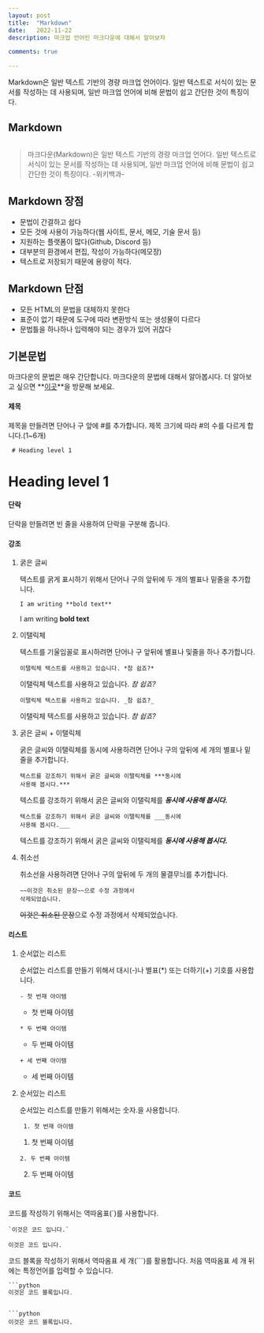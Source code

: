 ```yaml
---
layout: post
title:  "Markdown"
date:   2022-11-22
description: 마크업 언어인 마크다운에 대해서 알아보자

comments: true

---
```


<p class="intro"><span class="dropcap">M</span>arkdown은 일반 텍스트 기반의 경량 마크업 언어이다. 일반 텍스트로 서식이 있는 문서를 작성하는 데 사용되며, 일반 마크업 언어에 비해 문법이 쉽고 간단한 것이 특징이다.</p>

## Markdown

<img src="/assets/img/Markdown_Logo.wine.png" alt="">

<blockquote>마크다운(Markdown)은 일반 텍스트 기반의 경량 마크업 언어다. 일반 텍스트로 서식이 있는 문서를 작성하는 데 사용되며, 일반 마크업 언어에 비해 문법이 쉽고 간단한 것이 특징이다. -위키백과-
</blockquote>


## Markdown 장점

* 문법이 간결하고 쉽다
* 모든 것에 사용이 가능하다(웹 사이트, 문서, 메모, 기술 문서 등)
* 지원하는 플랫폼이 많다(Github, Discord 등)
* 대부분의 환경에서 편집, 작성이 가능하다(메모장)
* 텍스트로 저장되기 때문에 용량이 적다.

## Markdown 단점

- 모든 HTML의 문법을 대체하지 못한다
- 표준이 없기 때문에 도구에 따라 변환방식 또는 생성물이 다르다
- 문법틀을 하나하나 입력해야 되는 경우가 있어 귀찮다

## 기본문법

마크다운의 문법은 매우 간단합니다. 마크다운의 문법에 대해서 알아봅시다. 더 알아보고 싶으면 **[이곳](https://www.markdownguide.org/basic-syntax/)**을 방문해 보세요.

#### 제목

제목을 만들려면 단어나 구 앞에 #를 추가합니다. 제목 크기에 따라 #의 수를 다르게 합니다.(1~6개)

<code> # Heading level 1</code>

# Heading level 1


#### 단락

단락을 만들려면 빈 줄을 사용하여 단락을 구분해 줍니다. 

#### 강조

1. 굵은 글씨

   텍스트를 굵게 표시하기 위해서 단어나 구의 앞뒤에 두 개의 별표나 밑줄을 추가합니다.

   

   <code>I am writing \*\*bold text\*\*</code>

   I am writing **bold text**

   

2. 이탤릭체

   텍스트를 기울임꼴로 표시하려면 단어나 구 앞뒤에 별표나 및줄을 하나 추가합니다.

   

   <code>이탤릭체 텍스트를 사용하고 있습니다. \*참 쉽죠?\*</code>

   이탤릭체 텍스트를 사용하고 있습니다. *참 쉽죠?*

   <code>이탤릭체 텍스트를 사용하고 있습니다. \_참 쉽죠?\_</code>

   이탤릭체 텍스트를 사용하고 있습니다. _참 쉽죠?_

   

3. 굵은 글씨 + 이탤릭체

   굵은 글씨와 이탤릭체를 동시에 사용하려면 단어나 구의 앞뒤에 세 개의 별표나 밑줄을 추가합니다.

   

   <code>텍스트를 강조하기 위해서 굵은 글씨와 이탤릭체를 \*\*\*동시에 사용해 봅시다.\*\*\*</code>

   텍스트를 강조하기 위해서 굵은 글씨와 이탤릭체를 ***동시에 사용해 봅시다.***

   <code>텍스트를 강조하기 위해서 굵은 글씨와 이탤릭체를 \_\_\_동시에 사용해 봅시다.\_\_\_</code>

   텍스트를 강조하기 위해서 굵은 글씨와 이탤릭체를 ___동시에 사용해 봅시다.___

   

4. 취소선

   취소선을 사용하려면 단어나 구의 앞뒤에 두 개의 물결무늬를 추가합니다.

   <code>~\~이것은 취소된 문장~\~으로 수정 과정에서 삭제되었습니다.</code>

   ~~이것은 취소된 문장~~으로 수정 과정에서 삭제되었습니다.

#### 리스트

1. 순서없는 리스트

   순서없는 리스트를 만들기 위해서 대시(-)나 별표(*) 또는 더하기(+) 기호를 사용합니다.

   <code>- 첫 번재 아이템</code>

   - 첫 번째 아이템

   <code>* 두 번째 아이템</code>

   * 두 번째 아이템

   <code>+ 세 번째 아이템</code>

   + 세 번째 아이템

   

2. 순서있는 리스트

   순서있는 리스트를 만들기 위해서는 숫자.을 사용합니다.

   <code> 1. 첫 번재 아이템</code>

   1. 첫 번째 아이템

   <code>2. 두 번째 아이템</code>

   2. 두 번째 아이템

#### 코드

코드를 작성하기 위해서는 역따옴표(`)를 사용합니다.

<code>\`이것은 코드 입니다.\`</code>

`이것은 코드 입니다.`

코드 블록을 작성하기 위해서 역따옴표 세 개(```)를 활용합니다. 처음 역따옴표 세 개 뒤에는 특정언어를 입력할 수 있습니다.

```java
```python
이것은 코드 블록입니다.
```
```

```python
이것은 코드 블록입니다.
```